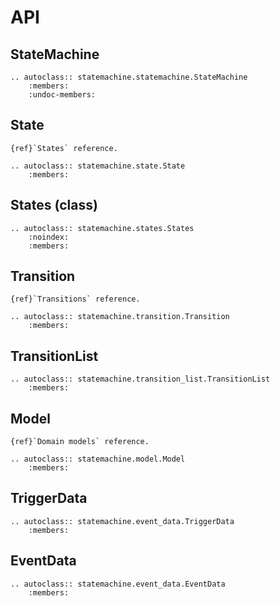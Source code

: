 # API

## StateMachine

```{eval-rst}
.. autoclass:: statemachine.statemachine.StateMachine
    :members:
    :undoc-members:
```

## State

```{seealso}
{ref}`States` reference.
```


```{eval-rst}
.. autoclass:: statemachine.state.State
    :members:
```

## States (class)

```{eval-rst}
.. autoclass:: statemachine.states.States
    :noindex:
    :members:
```

## Transition

```{seealso}
{ref}`Transitions` reference.
```

```{eval-rst}
.. autoclass:: statemachine.transition.Transition
    :members:
```

## TransitionList

```{eval-rst}
.. autoclass:: statemachine.transition_list.TransitionList
    :members:
```

## Model

```{seealso}
{ref}`Domain models` reference.
```


```{eval-rst}
.. autoclass:: statemachine.model.Model
    :members:
```

## TriggerData


```{eval-rst}
.. autoclass:: statemachine.event_data.TriggerData
    :members:
```

## EventData

```{eval-rst}
.. autoclass:: statemachine.event_data.EventData
    :members:
```
